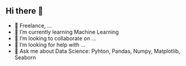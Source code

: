 ## Hi there 👋

<!--
**hiramdsmx/hiramdsmx** is a ✨ _special_ ✨ repository because its `README.md` (this file) appears on your GitHub profile.
-->

- 🔭 Freelance,  ...
- 🌱 I’m currently learning Machine Learning
- 👯 I’m looking to collaborate on ...
- 🤔 I’m looking for help with ...
- 💬 Ask me about Data Science: Pyhton, Pandas, Numpy, Matplotlib, Seaborn   
